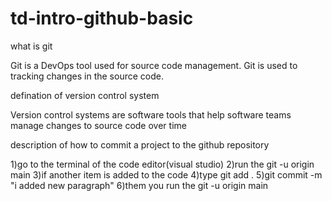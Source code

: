 # td-intro-github-basic
what is git

Git is a DevOps tool used for source code management.
Git is used to tracking changes in the source code.

defination of version control system

 Version control systems are software tools that help software teams manage changes to source code over time

 description of how to commit a project to the github repository

1)go to the terminal of the code editor(visual studio)
2)run the git -u origin main
3)if another item is added to the code
4)type git add .
5)git commit -m "i added new paragraph"
6)them you run the git -u origin main
